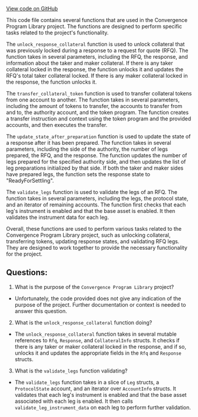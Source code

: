 [View code on GitHub](https://github.com/convergence-rfq/convergence-program-library/rfq/program/src/common.rs)

This code file contains several functions that are used in the Convergence Program Library project. The functions are designed to perform specific tasks related to the project's functionality.

The `unlock_response_collateral` function is used to unlock collateral that was previously locked during a response to a request for quote (RFQ). The function takes in several parameters, including the RFQ, the response, and information about the taker and maker collateral. If there is any taker collateral locked in the response, the function unlocks it and updates the RFQ's total taker collateral locked. If there is any maker collateral locked in the response, the function unlocks it.

The `transfer_collateral_token` function is used to transfer collateral tokens from one account to another. The function takes in several parameters, including the amount of tokens to transfer, the accounts to transfer from and to, the authority account, and the token program. The function creates a transfer instruction and context using the token program and the provided accounts, and then executes the transfer.

The `update_state_after_preparation` function is used to update the state of a response after it has been prepared. The function takes in several parameters, including the side of the authority, the number of legs prepared, the RFQ, and the response. The function updates the number of legs prepared for the specified authority side, and then updates the list of leg preparations initialized by that side. If both the taker and maker sides have prepared legs, the function sets the response state to "ReadyForSettling".

The `validate_legs` function is used to validate the legs of an RFQ. The function takes in several parameters, including the legs, the protocol state, and an iterator of remaining accounts. The function first checks that each leg's instrument is enabled and that the base asset is enabled. It then validates the instrument data for each leg.

Overall, these functions are used to perform various tasks related to the Convergence Program Library project, such as unlocking collateral, transferring tokens, updating response states, and validating RFQ legs. They are designed to work together to provide the necessary functionality for the project.
## Questions: 
 1. What is the purpose of the `Convergence Program Library` project?
- Unfortunately, the code provided does not give any indication of the purpose of the project. Further documentation or context is needed to answer this question.

2. What is the `unlock_response_collateral` function doing?
- The `unlock_response_collateral` function takes in several mutable references to `Rfq`, `Response`, and `CollateralInfo` structs. It checks if there is any taker or maker collateral locked in the response, and if so, unlocks it and updates the appropriate fields in the `Rfq` and `Response` structs.

3. What is the `validate_legs` function validating?
- The `validate_legs` function takes in a slice of `Leg` structs, a `ProtocolState` account, and an iterator over `AccountInfo` structs. It validates that each leg's instrument is enabled and that the base asset associated with each leg is enabled. It then calls `validate_leg_instrument_data` on each leg to perform further validation.